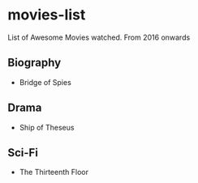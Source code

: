 # movies-list
List of Awesome Movies watched. From 2016 onwards 
## Biography 
* Bridge of Spies 

## Drama
* Ship of Theseus

## Sci-Fi
* The Thirteenth Floor

